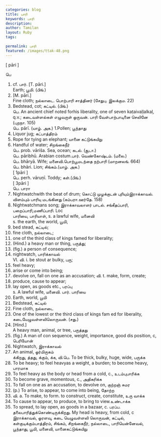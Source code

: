 ```yaml
---
categories: blog
title: பாரி
keywords: பாரி
description: 
author: Tamilan
layout: Ruby
tags: 
 
permalink: பாரி
featured: /images/ttak-48.png
---
```

  
[ pāri ]  
  
பெ  
1. cf. பார். [T. pāri.]  
Earth; பூமி. (பிங்.)  
2. [M. pāri.]  
Fine cloth; நல்லாடை. பொற்பாரி சாத்தினர் (சேதுபு. இலக்கும. 22)  
3. Bedstead, cot; கட்டில். (பிங்.)  
பெ. An ancient chief noted forhis liberality, one of seven kaṭaivaḷḷalkaḷ, q.v.; கடைவள்ளல்கள் எழுவருள் ஒருவன். பாரி வேள்பாற்பாடினை செலினே (புறநா. 105)  
பெ. pārī. (யாழ். அக.) 1.Pollen; பூந்தாது  
2. Liquor jug; கட்பாத்திரம்  
3. Rope for tying an elephant; யானை கட்டுங்கயிறு  
4. Handful of water; சிறங்கைநீர்  
பெ. prob. vāriša. Sea, ocean; கடல். (சூடா.)  
பெ. pāribhū. Arabian costum.பார். வெண்கோஷ்டம். (மலை.)  
பெ. bhāryā. Wife; மனைவி.பொற்பூமடந்தை நற்பாரி (மாறனலங். 664)  
பெ. bhāri. Lion; சிங்கம்.(யாழ். அக.)  
[ 1pāri ]  
பெ. perh. vāruṇī. Toddy; கள்.(பிங்.)  
[ 3pāri ]  
பெ. பாரா  
1. Nightwatchwith the beat of drum; கொட்டு முழக்குடன் புரியும்இராக்காவல். விளம்பும் பாரியு மடங்கினது (கம்பரா.ஊர்தே. 158)  
2. Nightwatchmans song; இராக்காவலாளர் பாடல். சங்கீதப்பாரி, பறைப்பாரி,மணிப்பாரி. Loc  
பாரியை, பாரியாள், s. a lawful wife, மனைவி  
s. the earth, the world, பூமி,  
2. bed stead, கட்டில்;  
3. fine cloth, நல்லாடை;  
4. one of the third class of kings famed for liberality;  
5. (Hind.) a heavy man or thing, பருத்து;  
6. (fig.) a person of consequence;  
7. nightwatch, பாரிக்காவல்  
VI. வி. i. be stout ar bulky, பரு;  
2. feel heavy;  
3. arise or come into being;  
4. devolve on, fall on one as an accusation; வி. t. make, form, create;  
2. produce, cause to appear;  
3. lay open, as goods etc., பரப்பு  
s. A lawful wife, மனைவி. பார். பாரியை  
2. Earth, world, பூமி  
3. Bedstead, கட்டில்  
4. Fine cloth, நல்லாடை  
5. One of the lowest or the third class of kings fam ed for liberality, கடையேழுவள்ளலிலொருவன். (சது.)  
6. [Hind.]  
A heavy man, animal, or tree, பருத்தது  
7. (fig.) A man of con sequence, weight, importance, good dis position, c, பெரியோன்  
8. Nightwatch, இராக்காவல்  
9. An animal, ஓர்மிருகம்  
க்கிறது, த்தது, க்கும், க்க, வி.பெ. To be thick, bulky, huge, wide, பருக்க  
2. To be heavy; to feel heavyas a weight, a burden; to become heavy, பாரமாக  
3. To feel heavy as the body or head from a cold, c., உடம்புபாரிக்க  
4. To become grave, momentous, c., அதிகரிக்க  
5. To fall on one as an accusation, to devolve on, குற்றஞ் சுமர  
6. (p.) To arise, to appear, to come into being, தோற்ற  
7. வி. a. To make, to form. to construct, create, constitute, உரு வாக்க  
8. To cause to appear, to produce, to bring to view.உண்டாக்க  
9. To spread, to lay open, as goods in a bazaar, c. பரப்ப. தலைபாரித்துக்கொண்டிருக்கிறது. My head is heavy, from cold, c  
இராக்காவல், ஓரளவு, கடை யெழுவள்ளலி லொருவன், கட்டில், கள்குடிக்கும்பாத்திரம், சிங்கம், சிறங்கைநீர், நல்லாடை, பாரியென்னேவல், பூந்தாது, பூமி, மனைவி, யானைகட்டுங்கயிறு